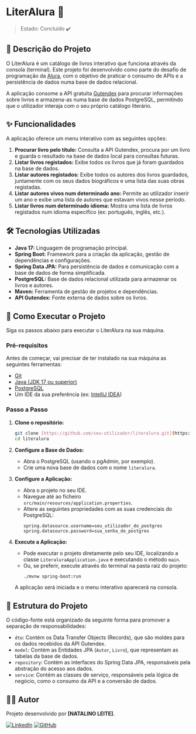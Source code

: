 # LiterAlura 📖

> Estado: Concluído ✔️

## 📝 Descrição do Projeto
O LiterAlura é um catálogo de livros interativo que funciona através da consola (terminal). Este projeto foi desenvolvido como parte do desafio de programação da [Alura](https://www.alura.com.br/), com o objetivo de praticar o consumo de APIs e a persistência de dados numa base de dados relacional.

A aplicação consome a API gratuita [Gutendex](https://gutendex.com/) para procurar informações sobre livros e armazena-as numa base de dados PostgreSQL, permitindo que o utilizador interaja com o seu próprio catálogo literário.

## ✨ Funcionalidades
A aplicação oferece um menu interativo com as seguintes opções:

1.  **Procurar livro pelo título:** Consulta a API Gutendex, procura por um livro e guarda o resultado na base de dados local para consultas futuras.
2.  **Listar livros registados:** Exibe todos os livros que já foram guardados na base de dados.
3.  **Listar autores registados:** Exibe todos os autores dos livros guardados, juntamente com os seus dados biográficos e uma lista das suas obras registadas.
4.  **Listar autores vivos num determinado ano:** Permite ao utilizador inserir um ano e exibe uma lista de autores que estavam vivos nesse período.
5.  **Listar livros num determinado idioma:** Mostra uma lista de livros registados num idioma específico (ex: português, inglês, etc.).

## 🛠️ Tecnologias Utilizadas
- **Java 17:** Linguagem de programação principal.
- **Spring Boot:** Framework para a criação da aplicação, gestão de dependências e configurações.
- **Spring Data JPA:** Para persistência de dados e comunicação com a base de dados de forma simplificada.
- **PostgreSQL:** Base de dados relacional utilizada para armazenar os livros e autores.
- **Maven:** Ferramenta de gestão de projetos e dependências.
- **API Gutendex:** Fonte externa de dados sobre os livros.

## 🚀 Como Executar o Projeto

Siga os passos abaixo para executar o LiterAlura na sua máquina.

### Pré-requisitos
Antes de começar, vai precisar de ter instalado na sua máquina as seguintes ferramentas:
- [Git](https://git-scm.com)
- [Java (JDK 17 ou superior)](https://www.oracle.com/java/technologies/downloads/)
- [PostgreSQL](https://www.postgresql.org/download/)
- Um IDE da sua preferência (ex: [IntelliJ IDEA](https://www.jetbrains.com/idea/))

### Passo a Passo
1. **Clone o repositório:**
   ```bash
   git clone [https://github.com/seu-utilizador/literalura.git](https://github.com/seu-utilizador/literalura.git)
   cd literalura
   ```

2. **Configure a Base de Dados:**
   - Abra o PostgreSQL (usando o pgAdmin, por exemplo).
   - Crie uma nova base de dados com o nome `literalura`.

3. **Configure a Aplicação:**
   - Abra o projeto no seu IDE.
   - Navegue até ao ficheiro `src/main/resources/application.properties`.
   - Altere as seguintes propriedades com as suas credenciais do PostgreSQL:
     ```properties
     spring.datasource.username=seu_utilizador_do_postgres
     spring.datasource.password=sua_senha_do_postgres
     ```

4. **Execute a Aplicação:**
   - Pode executar o projeto diretamente pelo seu IDE, localizando a classe `LiteraluraApplication.java` e executando o método `main`.
   - Ou, se preferir, execute através do terminal na pasta raiz do projeto:
     ```bash
     ./mvnw spring-boot:run
     ```
   A aplicação será iniciada e o menu interativo aparecerá na consola.

## 📂 Estrutura do Projeto
O código-fonte está organizado da seguinte forma para promover a separação de responsabilidades:
- `dto`: Contém os Data Transfer Objects (Records), que são moldes para os dados recebidos da API Gutendex.
- `model`: Contém as Entidades JPA (`Autor`, `Livro`), que representam as tabelas da base de dados.
- `repository`: Contém as interfaces do Spring Data JPA, responsáveis pela abstração do acesso aos dados.
- `service`: Contém as classes de serviço, responsáveis pela lógica de negócio, como o consumo da API e a conversão de dados.

## 👨‍💻 Autor
Projeto desenvolvido por **[NATALINO LEITE]**.

[![LinkedIn](https://img.shields.io/badge/LinkedIn-0077B5?style=for-the-badge&logo=linkedin&logoColor=white)](https://www.linkedin.com/in/natalino-leite-dev/)
[![GitHub](https://img.shields.io/badge/GitHub-181717?style=for-the-badge&logo=github&logoColor=white)](https://github.com/NatalinoLeite/)
